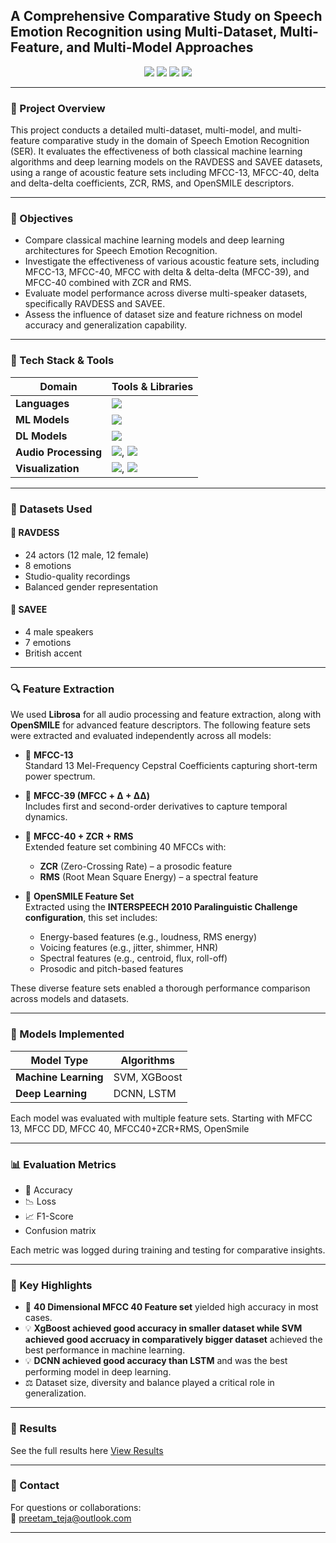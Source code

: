 ## A Comprehensive Comparative Study on Speech Emotion Recognition using Multi-Dataset, Multi-Feature, and Multi-Model Approaches 

<div align="center">
  <img src="https://img.shields.io/badge/Language-Python-blue?style=for-the-badge&logo=python" />
  <img src="https://img.shields.io/badge/Framework-PyTorch-red?style=for-the-badge&logo=pytorch" />
  <img src="https://img.shields.io/badge/Scikit--Learn-F7931E?style=for-the-badge&logo=scikitlearn&logoColor=white" />
  <img src="https://img.shields.io/badge/Audio%20Features-Librosa-yellow?style=for-the-badge&logo=librosa" />
</div>

---

### 📘 Project Overview

This project conducts a detailed multi-dataset, multi-model, and multi-feature comparative study in the domain of Speech Emotion Recognition (SER). It evaluates the effectiveness of both classical machine learning algorithms and deep learning models on the RAVDESS and SAVEE datasets, using a range of acoustic feature sets including MFCC-13, MFCC-40, delta and delta-delta coefficients, ZCR, RMS, and OpenSMILE descriptors.

---

### 🧠 Objectives

- Compare classical machine learning models and deep learning architectures for Speech Emotion Recognition.
- Investigate the effectiveness of various acoustic feature sets, including MFCC-13, MFCC-40, MFCC with delta & delta-delta (MFCC-39), and MFCC-40 combined with ZCR and RMS.
- Evaluate model performance across diverse multi-speaker datasets, specifically RAVDESS and SAVEE.
- Assess the influence of dataset size and feature richness on model accuracy and generalization capability.

---

### 🧰 Tech Stack & Tools

| Domain | Tools & Libraries |
|-------|--------------------|
| **Languages** | <img src="https://img.shields.io/badge/Python-3776AB?style=flat-square&logo=python&logoColor=white" /> |
| **ML Models** | <img src="https://img.shields.io/badge/Scikit--Learn-F7931E?style=flat-square&logo=scikitlearn&logoColor=white" /> |
| **DL Models** | <img src="https://img.shields.io/badge/PyTorch-EE4C2C?style=flat-square&logo=pytorch&logoColor=white" /> |
| **Audio Processing** | <img src="https://img.shields.io/badge/Librosa-903BAE?style=flat-square" />, <img src="https://img.shields.io/badge/NumPy-013243?style=flat-square&logo=numpy&logoColor=white" /> |
| **Visualization** | <img src="https://img.shields.io/badge/Matplotlib-11557C?style=flat-square&logo=matplotlib&logoColor=white" />, <img src="https://img.shields.io/badge/Seaborn-7E7F9A?style=flat-square" /> |

---

### 🧪 Datasets Used

#### 🎤 RAVDESS
- 24 actors (12 male, 12 female)
- 8 emotions
- Studio-quality recordings
- Balanced gender representation

#### 🧑 SAVEE
- 4 male speakers
- 7 emotions
- British accent

---

### 🔍 Feature Extraction

We used **Librosa** for all audio processing and feature extraction, along with **OpenSMILE** for advanced feature descriptors. The following feature sets were extracted and evaluated independently across all models:

- 🎵 **MFCC-13**  
  Standard 13 Mel-Frequency Cepstral Coefficients capturing short-term power spectrum.

- 🔄 **MFCC-39 (MFCC + Δ + ΔΔ)**  
  Includes first and second-order derivatives to capture temporal dynamics.

- 🧠 **MFCC-40 + ZCR + RMS**  
  Extended feature set combining 40 MFCCs with:
  - **ZCR** (Zero-Crossing Rate) – a prosodic feature  
  - **RMS** (Root Mean Square Energy) – a spectral feature  

- 🔬 **OpenSMILE Feature Set**  
  Extracted using the **INTERSPEECH 2010 Paralinguistic Challenge configuration**, this set includes:
  - Energy-based features (e.g., loudness, RMS energy)  
  - Voicing features (e.g., jitter, shimmer, HNR)  
  - Spectral features (e.g., centroid, flux, roll-off)  
  - Prosodic and pitch-based features  

These diverse feature sets enabled a thorough performance comparison across models and datasets.

---

### 🤖 Models Implemented

| Model Type | Algorithms |
|------------|------------|
| **Machine Learning** | SVM, XGBoost|
| **Deep Learning** | DCNN, LSTM |

Each model was evaluated with multiple feature sets. Starting with MFCC 13, MFCC DD, MFCC 40, MFCC40+ZCR+RMS, OpenSmile

---

### 📊 Evaluation Metrics

- 🎯 Accuracy
- 📉 Loss
- 📈 F1-Score
- Confusion matrix

Each metric was logged during training and testing for comparative insights.

---

### 📌 Key Highlights

- 🔬 **40 Dimensional MFCC 40 Feature set** yielded high accuracy in most cases.
- 💡 **XgBoost achieved good accuracy in smaller dataset while SVM achieved good accruacy in comparatively bigger dataset** achieved the best performance in machine learning.
- 💡 **DCNN achieved good accuracy than LSTM** and was the best performing model in deep learning.
- ⚖️ Dataset size, diversity and balance played a critical role in generalization.

---

### 📎 Results
See the full results here 
[View Results](Results.xlsx)


---

### 💬 Contact

For questions or collaborations:  
📧 preetam_teja@outlook.com

---
